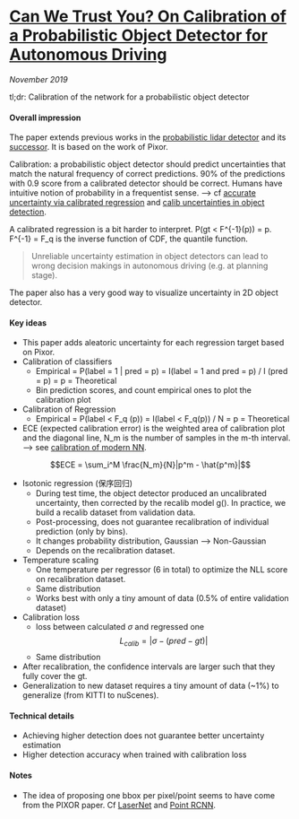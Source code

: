 # [Can We Trust You? On Calibration of a Probabilistic Object Detector for Autonomous Driving](https://arxiv.org/abs/1909.12358)

_November 2019_

tl;dr: Calibration of the network for a probabilistic object detector

#### Overall impression
The paper extends previous works in the [probabilistic lidar detector](towards_safe_ad.md) and its [successor](towards_safe_ad2.md). It is based on the work of Pixor. 

Calibration: a probabilistic object detector should predict uncertainties that match the natural frequency of correct predictions. 90% of the predictions with 0.9 score from a calibrated detector should be correct. Humans have intuitive notion of probability in a frequentist sense. --> cf [accurate uncertainty via calibrated regression](dl_regression_calib.md) and [calib uncertainties in object detection](2dod_calib.md).

A calibrated regression is a bit harder to interpret. P(gt < F^{-1}(p)) = p. F^{-1} = F_q is the inverse function of CDF, the quantile function.

> Unreliable uncertainty estimation in object detectors can lead to wrong decision makings in autonomous driving (e.g. at planning stage).

The paper also has a very good way to visualize uncertainty in 2D object detector.

#### Key ideas
- This paper adds aleatoric uncertainty for each regression target based on Pixor. 
- Calibration of classifiers
	- Empirical = P(label = 1 | pred = p)  = I(label = 1 and pred = p) / I (pred = p) = p = Theoretical
	- Bin prediction scores, and count empirical ones to plot the calibration plot
- Calibration of Regression
	- Empirical = P(label < F_q (p)) = I(label < F_q(p)) / N = p = Theoretical
- ECE (expected calibration error) is the weighted area of calibration plot and the diagonal line, N_m is the number of samples in the m-th interval. --> see [calibration of modern NN](calib_modern_nn.md).

$$ECE = \sum_i^M \frac{N_m}{N}|p^m - \hat{p^m}|$$

- Isotonic regression (保序回归)
	- During test time, the object detector produced an uncalibrated uncertainty, then corrected by the recalib model g(). In practice, we build a recalib dataset from validation data.
	- Post-processing, does not guarantee recalibration of individual prediction (only by bins). 
	- It changes probability distribution, Gaussian --> Non-Gaussian
	- Depends on the recalibration dataset. 
- Temperature scaling
	- One temperature per regressor (6 in total) to optimize the NLL score on recalibration dataset. 
	- Same distribution
	- Works best with only a tiny amount of data (0.5% of entire validation dataset)
- Calibration loss
	- loss between calculated $\sigma$ and regressed one
	$$L_{calib} = |\sigma - (pred - gt)|$$
	- Same distribution
- After recalibration, the confidence intervals are larger such that they fully cover the gt. 
- Generalization to new dataset requires a tiny amount of data (~1%) to generalize (from KITTI to nuScenes).

#### Technical details
- Achieving higher detection does not guarantee better uncertainty estimation
- Higher detection accuracy when trained with calibration loss

#### Notes
- The idea of proposing one bbox per pixel/point seems to have come from the PIXOR paper. Cf [LaserNet](lasernet.md) and [Point RCNN](point_rcnn.md).

